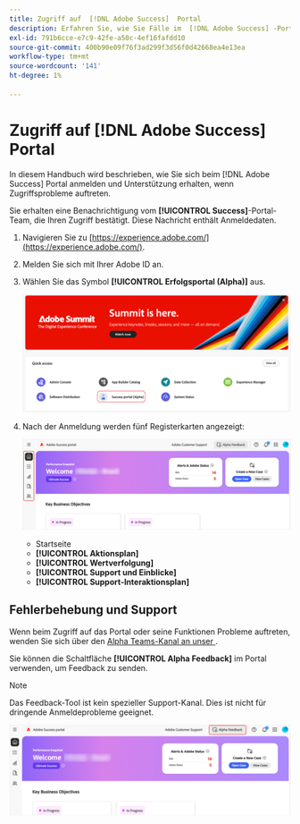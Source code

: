 ```yaml
---
title: Zugriff auf  [!DNL Adobe Success]  Portal
description: Erfahren Sie, wie Sie Fälle im  [!DNL Adobe Success] -Portal verwalten.
exl-id: 791b6cce-e7c9-42fe-a50c-4ef16fafdd10
source-git-commit: 400b90e09f76f3ad299f3d56f0d42668ea4e13ea
workflow-type: tm+mt
source-wordcount: '141'
ht-degree: 1%

---
```


# Zugriff auf [!DNL Adobe Success] Portal

In diesem Handbuch wird beschrieben, wie Sie sich beim [!DNL Adobe Success] Portal anmelden und Unterstützung erhalten, wenn Zugriffsprobleme auftreten.

Sie erhalten eine Benachrichtigung vom **[!UICONTROL Success]**-Portal-Team, die Ihren Zugriff bestätigt. Diese Nachricht enthält Anmeldedaten.

1. Navigieren Sie zu [https://experience.adobe.com/](https://experience.adobe.com/).
1. Melden Sie sich mit Ihrer Adobe ID an.
1. Wählen Sie das Symbol **[!UICONTROL Erfolgsportal (Alpha)]** aus.

   ![alpha-success-portal-alpha](assets/alpha-success-portal-alpha.png)



1. Nach der Anmeldung werden fünf Registerkarten angezeigt:

   ![adobe-success-portal-tabs](assets/adobe-success-portal-tabs.png)


   * Startseite
   * **[!UICONTROL Aktionsplan]**
   * **[!UICONTROL Wertverfolgung]**
   * **[!UICONTROL Support und Einblicke]**
   * **[!UICONTROL Support-Interaktionsplan]**

## Fehlerbehebung und Support

Wenn beim Zugriff auf das Portal oder seine Funktionen Probleme auftreten, wenden Sie sich über den [Alpha Teams-Kanal an unser ](https://teams.microsoft.com/l/channel/19:h-GcuAZs9uF05rervqTdx2U27ohYINuRUIfbMte9B-U1@thread.tacv2/General?groupId=02b87789-3475-47e4-94c1-0981f63ae89f&tenantId=fa7b1b5a-7b34-4387-94ae-d2c178decee1).   

Sie können die Schaltfläche **[!UICONTROL Alpha Feedback]** im Portal verwenden, um Feedback zu senden.

>[!NOTE]
>
>Das Feedback-Tool ist kein spezieller Support-Kanal. Dies ist nicht für dringende Anmeldeprobleme geeignet.

![adobe-success-portal-home](assets/adobe-success-portal-home.png)
